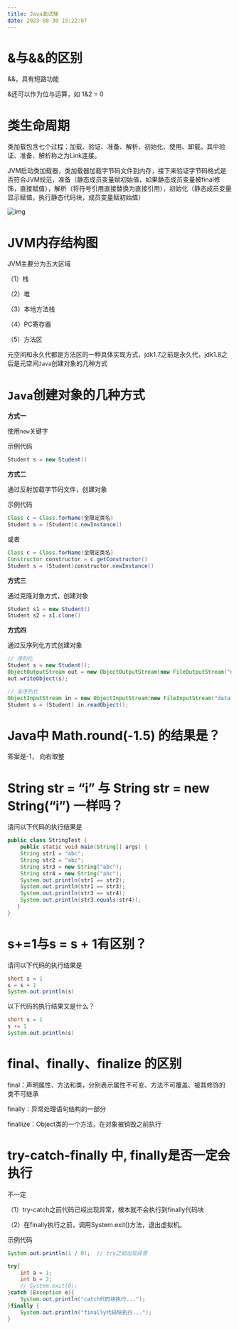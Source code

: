 ```yaml
---
title: Java面试梯
date: 2023-08-30 15:22:07
---
```


# &与&&的区别



&&，具有短路功能



&还可以作为位与运算，如 1&2 = 0

# 类生命周期



类加载包含七个过程：加载、验证、准备、解析、初始化、使用、卸载。其中验证、准备、解析称之为Link连接。



JVM启动类加载器，类加载器加载字节码文件到内存，接下来验证字节码格式是否符合JVM规范，准备（静态成员变量赋初始值，如果静态成员变量被final修饰，直接赋值），解析（将符号引用直接替换为直接引用），初始化（静态成员变量显示赋值，执行静态代码块，成员变量赋初始值）



![img](https://cdn.nlark.com/yuque/0/2023/png/27341167/1675214641602-610d582a-4c34-4e28-a806-e1374cd50c0f.png)



# JVM内存结构图



JVM主要分为五大区域



（1）栈



（2）堆



（3）本地方法栈



（4）PC寄存器



（5）方法区



元空间和永久代都是方法区的一种具体实现方式，jdk1.7之前是永久代，jdk1.8之后是元空间`Java`创建对象的几种方式



# `Java`创建对象的几种方式



**方式一**



使用`new`关键字



示例代码



```java
Student s = new Student()
```



**方式二**



通过反射加载字节码文件，创建对象



示例代码



```java
Class c = Class.forName(全限定类名)
Student s = (Student)c.newInstance()
```



或者



```java
Class c = Class.forName(全限定类名)
Constructor constructor = c.getConstructor()
Student s = (Student)constructor.newInstance()
```



**方式三**



通过克隆对象方式，创建对象



```java
Student s1 = new Student()
Student s2 = s1.clone()
```



**方式四**



通过反序列化方式创建对象



```java
// 序列化
Student s = new Student();
ObjectOutputStream out = new ObjectOutputStream(new FileOutputStream("data.obj"));
out.writeObject(s);

// 反序列化
ObjectInputStream in = new ObjectInputStream(new FileInputStream("data.obj"));
Student s = (Student) in.readObject();
```



# Java中 Math.round(-1.5) 的结果是？



答案是-1， 向右取整



# String str = “i” 与 String str = new String(“i”) 一样吗？



请问以下代码的执行结果是



```java
public class StringTest {    
    public static void main(String[] args) {
    String str1 = "abc";
    String str2 = "abc";
    String str3 = new String("abc");
    String str4 = new String("abc");
    System.out.println(str1 == str2);      
    System.out.println(str1 == str3);      
    System.out.println(str3 == str4);     
    System.out.println(str3.equals(str4));
   }
}
```



# s+=1与s = s + 1有区别？



请问以下代码的执行结果是



```java
short s = 1
s = s + 1
System.out.println(s)
```



以下代码的执行结果又是什么？



```java
short s = 1
s += 1
System.out.println(s)
```



# final、finally、finalize 的区别



final：声明属性、方法和类，分别表示属性不可变、方法不可覆盖、被其修饰的类不可继承



finally：异常处理语句结构的一部分



finallize：Object类的一个方法，在对象被销毁之前执行



# try-catch-finally 中, finally是否一定会执行



不一定



（1）try-catch之前代码已经出现异常，根本就不会执行到finally代码块



（2）在finally执行之前，调用System.exit()方法，退出虚拟机。



示例代码



```java
System.out.println(1 / 0);  // try之前出现异常

try{
    int a = 1;
    int b = 2;
    // System.exit(0);
}catch (Exception e){
    System.out.println("catch代码块执行...");
}finally {
    System.out.println("finally代码块执行...");
}
```

